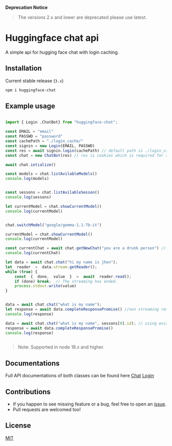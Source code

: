 
**Deprecation Notice**

> The versions 2.x and lower are deprecated please use latest.

# Huggingface chat api 
A simple api for hugging face chat with login caching.

## Installation

Current stable release (`3.x`) 

```sh
npm i huggingface-chat
``` 

## Example usage 
```js

import { Login ,ChatBot} from "huggingface-chat";

const EMAIL = "email"
const PASSWD = "password"
const cachePath = "./login_cache/"
const signin = new Login(EMAIL, PASSWD)
const res = await signin.login(cachePath) // default path is ./login_cache/
const chat = new ChatBot(res) // res is cookies which is required for subsequent aip calls

await chat.intialize()

const models = chat.listAvilableModels()
console.log(models)


const sessons = chat.listAvilableSesson()
console.log(sessons)

let currentModel = chat.showCurrentModel()
console.log(currentModel)


chat.switchModel("google/gemma-1.1-7b-it")

currentModel = chat.showCurrentModel()
console.log(currentModel)

const currentChat = await chat.getNewChat("you are a drunk person") // optional if you want to set a system prompt
console.log(currentChat)

let data = await chat.chat("hi my name is jhon"); 
let  reader  =  data.stream.getReader();
while (true) {
	const  {  done,  value  }  =  await  reader.read();
	if (done) break;  // The streaming has ended.
	process.stdout.write(value)
}


data = await chat.chat("what is my name"); 
let response = await data.completeResponsePromise() //non streaming response
console.log(response)

data = await chat.chat("what is my name", sessons[0].id); // using existing sessons
response = await data.completeResponsePromise()
console.log(response)



```


>Note: Supported in node 18.x and higher.

## Documentations

Full API documentations of both classes can be found here [Chat](./docs/chat.md) [Login](./docs/login.md)


## Contributions

- If you happen to see missing feature or a bug, feel free to open an [issue](https://github.com/rahulsushilsharma/huggingface-chat/issues).
- Pull requests are welcomed too!

## License

[MIT](LICENSE.md)
